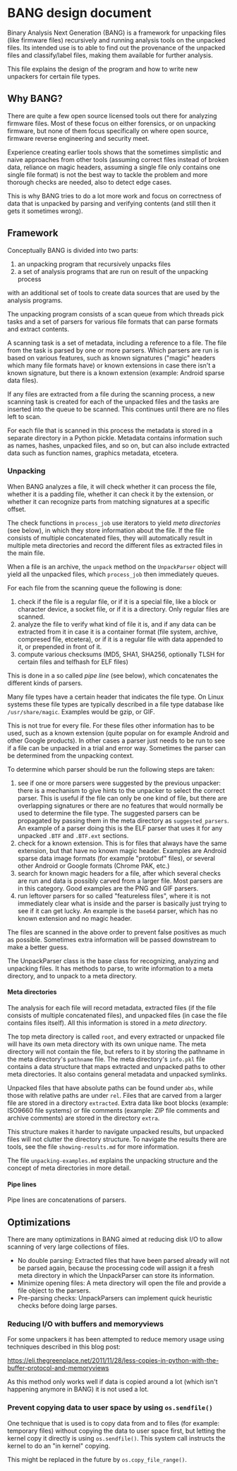 # BANG design document

Binary Analysis Next Generation (BANG) is a framework for unpacking files (like
firmware files) recursively and running analysis tools on the unpacked files.
Its intended use is to able to find out the provenance of the unpacked files
and classify/label files, making them available for further analysis.

This file explains the design of the program and how to write new unpackers
for certain file types.

## Why BANG?

There are quite a few open source licensed tools out there for analyzing
firmware files. Most of these focus on either forensics, or on unpacking
firmware, but none of them focus specifically on where open source, firmware
reverse engineering and security meet.

Experience creating earlier tools shows that the sometimes simplistic and
naive approaches from other tools (assuming correct files instead of broken
data, reliance on magic headers, assuming a single file only contains one
single file format) is not the best way to tackle the problem and more
thorough checks are needed, also to detect edge cases.

This is why BANG tries to do a lot more work and focus on correctness of
data that is unpacked by parsing and verifying contents (and still then it
gets it sometimes wrong).

## Framework

Conceptually BANG is divided into two parts:

1. an unpacking program that recursively unpacks files
2. a set of analysis programs that are run on result of the unpacking process

with an additional set of tools to create data sources that are used by
the analysis programs.

The unpacking program consists of a scan queue from which threads pick tasks
and a set of parsers for various file formats that can parse formats and
extract contents.

A scanning task is a set of metadata, including a reference to a file. The file
from the task is parsed by one or more parsers. Which parsers are run is based
on various features, such as known signatures ("magic" headers which many file
formats have) or known extensions in case there isn't a known signature, but
there is a known extension (example: Android sparse data files).

If any files are extracted from a file during the scanning process, a new
scanning task is created for each of the unpacked files and the tasks are
inserted into the queue to be scanned. This continues until there are no files
left to scan.

For each file that is scanned in this process the metadata is stored in a
separate directory in a Python pickle. Metadata contains information such as
names, hashes, unpacked files, and so on, but can also include extracted data
such as function names, graphics metadata, etcetera.

### Unpacking

When BANG analyzes a file, it will check whether it can process the file,
whether it is a padding file, whether it can check it by the extension, or
whether it can recognize parts from matching signatures at a specific offset.

The check functions in `process_job` use iterators to yield *meta directories*
(see below), in which they store information about the file. If the file
consists of multiple concatenated files, they will automatically result in
multiple meta directories and record the different files as extracted files in
the main file.

When a file is an archive, the `unpack` method on the `UnpackParser` object
will yield all the unpacked files, which `process_job` then immediately queues.

For each file from the scanning queue the following is done:

1. check if the file is a regular file, or if it is a special file, like
   a block or character device, a socket file, or if it is a directory.
   Only regular files are scanned.
2. analyze the file to verify what kind of file it is, and if any data
   can be extracted from it in case it is a container format (file system,
   archive, compresed file, etcetera), or if it is a regular file with data
   appended to it, or prepended in front of it.
3. compute various checksums (MD5, SHA1, SHA256, optionally TLSH for certain
   files and telfhash for ELF files)

This is done in a so called *pipe line* (see below), which concatenates the
different kinds of parsers.

Many file types have a certain header that indicates the file type. On Linux
systems these file types are typically described in a file type database like
`/usr/share/magic`. Examples would be gzip, or GIF.

This is not true for every file. For these files other information has to be
used, such as a known extension (quite popular on for example Android and other
Google products). In other cases a parser just needs to be run to see if a
file can be unpacked in a trial and error way. Sometimes the parser can be
determined from the unpacking context.

To determine which parser should be run the following steps are taken:

1. see if one or more parsers were suggested by the previous unpacker: there
   is a mechanism to give hints to the unpacker to select the correct parser.
   This is useful if the file can only be one kind of file, but there are
   overlapping signatures or there are no features that would normally be used
   to determine the file type. The suggested parsers can be propagated by
   passing them in the meta directory as `suggested_parsers`. An example of a
   parser doing this is the ELF parser that uses it for any unpacked `.BTF`
   and `.BTF.ext` sections.
2. check for a known extension. This is for files that always have the same
   extension, but that have no known magic header. Examples are Android sparse
   data image formats (for example "protobuf" files), or several other Android
   or Google formats (Chrome PAK, etc.)
3. search for known magic headers for a file, after which several checks are
   run and data is possibly carved from a larger file. Most parsers are in this
   category. Good examples are the PNG and GIF parsers.
4. run leftover parsers for so called "featureless files", where it is not
   immediately clear what is inside and the parser is basically just trying
   to see if it can get lucky. An example is the `base64` parser, which has no
   known extension and no magic header.

The files are scanned in the above order to prevent false positives as much
as possible. Sometimes extra information will be passed downstream to make a
better guess.

The UnpackParser class is the base class for recognizing, analyzing and
unpacking files. It has methods to parse, to write information to a meta
directory, and to unpack to a meta directory.

#### Meta directories

The analysis for each file will record metadata, extracted files (if the file
consists of multiple concatenated files), and unpacked files (in case the file
contains files itself). All this information is stored in a *meta directory*.

The top meta directory is called `root`, and every extracted or unpacked file
will have its own meta directory with its own unique name. The meta directory
will not contain the file, but refers to it by storing the pathname in the meta
directory's `pathname` file. The meta directory's `info.pkl` file contains a
data structure that maps extracted and unpacked paths to other meta
directories. It also contains general metadata and unpacked symlinks.

Unpacked files that have absolute paths can be found under `abs`, while those
with relative paths are under `rel`. Files that are carved from a larger file
are stored in a directory `extracted`. Extra data like boot blocks (example:
ISO9660 file systems) or file comments (example: ZIP file comments and archive
comments) are stored in the directory `extra`.

This structure makes it harder to navigate unpacked results, but unpacked files
will not clutter the directory structure. To navigate the results there are
tools, see the file `showing-results.md` for more information.

The file `unpacking-examples.md` explains the unpacking structure and the
concept of meta directories in more detail.

#### Pipe lines

Pipe lines are concatenations of parsers.

## Optimizations

There are many optimizations in BANG aimed at reducing disk I/O to allow
scanning of very large collections of files.

* No double parsing: Extracted files that have been parsed already will not be
  parsed again, because the processing code will assign it a fresh meta
  directory in which the UnpackParser can store its information.
* Minimize opening files: A meta directory will open the file and provide a
  file object to the parsers.
* Pre-parsing checks: UnpackParsers can implement quick heuristic checks before
  doing large parses.

### Reducing I/O with buffers and memoryviews

For some unpackers it has been attempted to reduce memory usage using
techniques described in this blog post:

<https://eli.thegreenplace.net/2011/11/28/less-copies-in-python-with-the-buffer-protocol-and-memoryviews>

As this method only works well if data is copied around a lot (which isn't
happening anymore in BANG) it is not used a lot.

### Prevent copying data to user space by using `os.sendfile()`

One technique that is used is to copy data from and to files (for example:
temporary files) without copying the data to user space first, but letting
the kernel copy it directly is using `os.sendfile()`. This system call
instructs the kernel to do an "in kernel" copying.

This might be replaced in the future by `os.copy_file_range()`.
